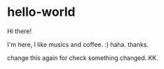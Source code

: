 # hello-world

Hi there!

I'm here, I like musics and coffee. :) haha. thanks.

change this again for check something changed. KK.
